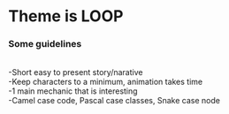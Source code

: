<h1>Theme is LOOP</h1>

<h3>Some guidelines</h3>
<br>
-Short easy to present story/narative 
<br>
-Keep characters to a minimum, animation takes time
<br>
-1 main mechanic that is interesting 
<br>
-Camel case code, Pascal case classes, Snake case node
